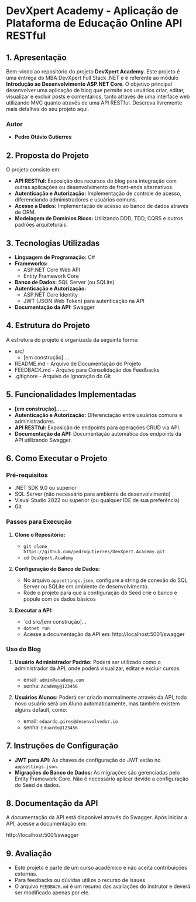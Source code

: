 # **DevXpert Academy - Aplicação de Plataforma de Educação Online API RESTful**

## **1. Apresentação**

Bem-vindo ao repositório do projeto **DevXpert Academy**. Este projeto é uma entrega do MBA DevXpert Full Stack .NET e é referente ao módulo **Introdução ao Desenvolvimento ASP.NET Core**.
O objetivo principal desenvolver uma aplicação de blog que permite aos usuários criar, editar, visualizar e excluir posts e comentários, tanto através de uma interface web utilizando MVC quanto através de uma API RESTful.
Descreva livremente mais detalhes do seu projeto aqui.

### **Autor**
- **Pedro Otávio Gutierres**

## **2. Proposta do Projeto**

O projeto consiste em:

- **API RESTful:** Exposição dos recursos do blog para integração com outras aplicações ou desenvolvimento de front-ends alternativos.
- **Autenticação e Autorização:** Implementação de controle de acesso, diferenciando administradores e usuários comuns.
- **Acesso a Dados:** Implementação de acesso ao banco de dados através de ORM.
- **Modelagem de Dominios Ricos:** Utilizando DDD, TDD, CQRS e outros padrões arquiteturais.

## **3. Tecnologias Utilizadas**

- **Linguagem de Programação:** C#
- **Frameworks:**
  - ASP.NET Core Web API
  - Entity Framework Core
- **Banco de Dados:** SQL Server (ou SQLite)
- **Autenticação e Autorização:**
  - ASP.NET Core Identity
  - JWT (JSON Web Token) para autenticação na API
- **Documentação da API:** Swagger

## **4. Estrutura do Projeto**

A estrutura do projeto é organizada da seguinte forma:


- src/
  - [em construção] ...
- README.md - Arquivo de Documentação do Projeto
- FEEDBACK.md - Arquivo para Consolidação dos Feedbacks
- .gitignore - Arquivo de Ignoração do Git

## **5. Funcionalidades Implementadas**

- **[em construção]...** ...
- **Autenticação e Autorização:** Diferenciação entre usuários comuns e administradores.
- **API RESTful:** Exposição de endpoints para operações CRUD via API.
- **Documentação da API:** Documentação automática dos endpoints da API utilizando Swagger.

## **6. Como Executar o Projeto**

### **Pré-requisitos**

- .NET SDK 9.0 ou superior
- SQL Server (não necessário para ambiente de desenvolvimento)
- Visual Studio 2022 ou superior (ou qualquer IDE de sua preferência)
- Git

### **Passos para Execução**

1. **Clone o Repositório:**
   - `git clone https://github.com/pedrogutierres/DevXpert.Academy.git`
   - `cd DevXpert.Academy`

2. **Configuração do Banco de Dados:**
   - No arquivo `appsettings.json`, configure a string de conexão do SQL Server ou SQLite em ambiente de desenvolvimento.
   - Rode o projeto para que a configuração do Seed crie o banco e popule com os dados básicos

3. **Executar a API:**
   - `cd src/[em construção]...
   - `dotnet run`
   - Acesse a documentação da API em: http://localhost:5001/swagger

### **Uso do Blog**

1. **Usuário Administrador Padrão:** Poderá ser utilizado como o administrador da API, onde poderá visualizar, editar e excluir cursos.
   - email: `admin@academy.com`
   - senha: `Academy@123456`
   
2. **Usuários Alunos:** Poderá ser criado mormalmente através da API, todo novo usuário será um Aluno automaticamente, mas também existem alguns default, como:
   - email: `eduardo.pires@desenvolvedor.io`
   - senha: `Eduardo@123456`

## **7. Instruções de Configuração**

- **JWT para API:** As chaves de configuração do JWT estão no `appsettings.json`.
- **Migrações do Banco de Dados:** As migrações são gerenciadas pelo Entity Framework Core. Não é necessário aplicar devido a configuração do Seed de dados.

## **8. Documentação da API**

A documentação da API está disponível através do Swagger. Após iniciar a API, acesse a documentação em:

http://localhost:5001/swagger

## **9. Avaliação**

- Este projeto é parte de um curso acadêmico e não aceita contribuições externas. 
- Para feedbacks ou dúvidas utilize o recurso de Issues
- O arquivo `FEEDBACK.md` é um resumo das avaliações do instrutor e deverá ser modificado apenas por ele.